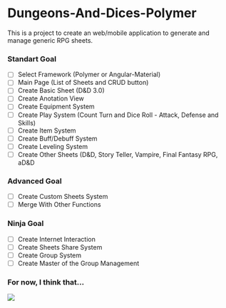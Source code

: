 # Dungeons-And-Dices-Polymer

This is a project to create an web/mobile application to generate and manage generic RPG sheets.

### Standart Goal  
- [ ] Select Framework (Polymer or Angular-Material)  
- [ ] Main Page (List of Sheets and CRUD button)
- [ ] Create Basic Sheet (D&D 3.0)
- [ ] Create Anotation View
- [ ] Create Equipment System
- [ ] Create Play System (Count Turn and Dice Roll - Attack, Defense and Skills)
- [ ] Create Item System
- [ ] Create Buff/Debuff System
- [ ] Create Leveling System
- [ ] Create Other Sheets (D&D, Story Teller, Vampire, Final Fantasy RPG, aD&D

### Advanced Goal
- [ ] Create Custom Sheets System
- [ ] Merge With Other Functions

### Ninja Goal  
- [ ] Create Internet Interaction
- [ ] Create Sheets Share System
- [ ] Create Group System
- [ ] Create Master of the Group Management

### For now, I think that...
<img src="http://junkee.com/wp-content/uploads/2013/08/thats-all-folks-7172-1280x800.jpg" />
